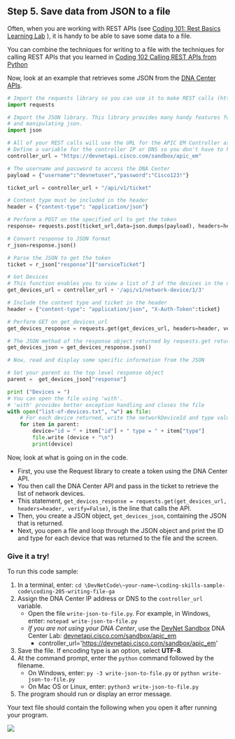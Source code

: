 ## Step 5. Save data from JSON to a file
Often, when you are working with REST APIs (see [Coding 101: Rest Basics Learning Lab](/lab/coding-101-rest-basics-ga/step/1) ), it is handy to be able to save some data to a file.

You can combine the techniques for writing to a file with the techniques for calling REST APIs that you learned in [Coding 102 Calling REST APIs from Python](/lab/coding-102-rest-python-ga/step/1)

Now, look at an example that retrieves some JSON from the [DNA Center APIs](https://developer.cisco.com/site/dna-center-rest-api/).

```python
# Import the requests library so you can use it to make REST calls (https://docs.python-requests.org/en/latest/index.html)
import requests

# Import the JSON library. This library provides many handy features for formatting, displaying
# and manipulating json.
import json

# All of your REST calls will use the URL for the APIC EM Controller as the base URL
# Define a variable for the controller IP or DNS so you don't have to keep entering it
controller_url = "https://devnetapi.cisco.com/sandbox/apic_em"

# The username and password to access the DNA Center
payload = {"username":"devnetuser","password":"Cisco123!"}

ticket_url = controller_url + "/api/v1/ticket"

# Content type must be included in the header
header = {"content-type": "application/json"}

# Perform a POST on the specified url to get the token
response= requests.post(ticket_url,data=json.dumps(payload), headers=header, verify=False)

# Convert response to JSON format
r_json=response.json()

# Parse the JSON to get the token
ticket = r_json["response"]["serviceTicket"]

# Get Devices
# This function enables you to view a list of 3 of the devices in the network(routers and switches).
get_devices_url = controller_url + '/api/v1/network-device/1/3'

# Include the content type and ticket in the header
header = {"content-type": "application/json", "X-Auth-Token":ticket}

# Perform GET on get_devices_url
get_devices_response = requests.get(get_devices_url, headers=header, verify=False)

# The JSON method of the response object returned by requests.get returns the request body in JSON format
get_devices_json = get_devices_response.json()

# Now, read and display some specific information from the JSON

# Set your parent as the top level response object
parent =  get_devices_json["response"]

print ("Devices = ")
# You can open the file using 'with'.
# 'with' provides better exception handling and closes the file
with open("list-of-devices.txt", "w") as file:
    # For each device returned, write the networkDeviceId and type value to the file
    for item in parent:
        device="id = " + item["id"] + " type = " + item["type"]
        file.write (device + "\n")
        print(device)

```
Now, look at what is going on in the code.

* First, you use the Request library to create a token using the DNA Center API.
* You then call the DNA Center API and pass in the ticket to retrieve the list of network devices.
* This statement, `get_devices_response = requests.get(get_devices_url, headers=header, verify=False)`, is the line that calls the API.
* Then, you create a JSON object, `get_devices_json`, containing the JSON that is returned.
* Next, you open a file and loop through the JSON object and print the ID and type for each device that was returned to the file and the screen.

### Give it a try!
To run this code sample:
1. In a terminal, enter:
    `cd \DevNetCode\~your-name~\coding-skills-sample-code\coding-205-writing-file-ga`
2. Assign the DNA Center IP address or DNS to the `controller_url` variable.
    * Open the file `write-json-to-file.py`. For example, in Windows, enter: `notepad write-json-to-file.py`
    * *If you are not using your DNA Center*, use the [DevNet Sandbox](https://developer.cisco.com/site/devnet/sandbox/) DNA Center Lab: [devnetapi.cisco.com/sandbox/apic_em](https://devnetapi.cisco.com/sandbox/apic_em)
        * controller_url='https://devnetapi.cisco.com/sandbox/apic_em'
3. Save the file. If encoding type is an option, select **UTF-8**.
4. At the command prompt, enter the `python` command followed by the filename.
    * On Windows, enter: `py -3 write-json-to-file.py` or `python write-json-to-file.py`
    * On Mac OS or Linux, enter: `python3 write-json-to-file.py`
5. The program should run or display an error message.


Your text file should contain the following when you open it after running your program.

![](/posts/files/coding-205-writing-file-ga/assets/images/step5-results.jpg)
